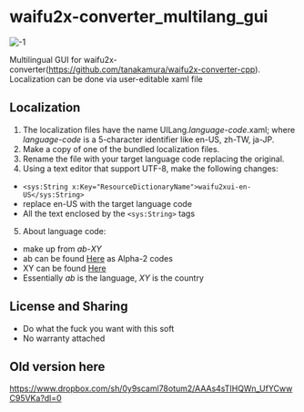 # waifu2x-converter_multilang_gui
![-1](https://user-images.githubusercontent.com/16046279/34793798-edf0a9a8-f68f-11e7-8973-3cbd3f1dcf53.png)

Multilingual GUI for waifu2x-converter(https://github.com/tanakamura/waifu2x-converter-cpp). Localization can be done via user-editable xaml file

## Localization
1. The localization files have the name UILang._language-code_.xaml; where _language-code_ is a 5-character identifier like en-US, zh-TW, ja-JP.
2. Make a copy of one of the bundled localization files.
3. Rename the file with your target language code replacing the original.
4. Using a text editor that support UTF-8, make the following changes:
  * ```<sys:String x:Key="ResourceDictionaryName">waifu2xui-en-US</sys:String>```
  * replace en-US with the target language code
  * All the text enclosed by the ```<sys:String>``` tags
5. About language code:
  * make up from _ab_-_XY_
  * ab can be found [Here](http://www.loc.gov/standards/iso639-2/php/langcodes-search.php) as Alpha-2 codes
  * XY can be found [Here](https://www.iso.org/obp/ui/#search)
  * Essentially _ab_ is the language, _XY_ is the country
  
## License and Sharing
* Do what the fuck you want with this soft
* No warranty attached

## Old version here
https://www.dropbox.com/sh/0y9scaml78otum2/AAAs4sTIHQWn_UfYCwwC95VKa?dl=0

